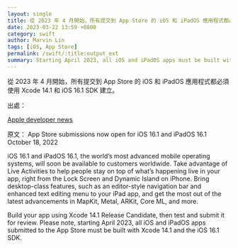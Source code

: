 ```yaml
---
layout: single
title: 從 2023 年 4 月開始，所有提交到 App Store 的 iOS 和 iPadOS 應用程式都必須使用 Xcode 14.1 和 iOS 16.1 SDK 建立。
date: 2023-03-22 13:59 +0800
category: swift
author: Marvin Lin
tags: [iOS, App Store]
permalink: /swift/:title:output_ext
summary: Starting April 2023, all iOS and iPadOS apps must be built with Xcode 14.1 and the iOS 16.1 SDK.
---
```


從 2023 年 4 月開始，所有提交到 App Store 的 iOS 和 iPadOS 應用程式都必須使用 Xcode 14.1 和 iOS 16.1 SDK 建立。

出處：

[Apple developer news](https://developer.apple.com/news/?id=z1erkhzr)

原文：
App Store submissions now open for iOS 16.1 and iPadOS 16.1
October 18, 2022

iOS 16.1 and iPadOS 16.1, the world’s most advanced mobile operating systems, will soon be available to customers worldwide. Take advantage of Live Activities to help people stay on top of what’s happening live in your app, right from the Lock Screen and Dynamic Island on iPhone. Bring desktop-class features, such as an editor-style navigation bar and enhanced text editing menu to your iPad app, and get the most out of the latest advancements in MapKit, Metal, ARKit, Core ML, and more.

Build your app using Xcode 14.1 Release Candidate, then test and submit it for review. Please note, starting April 2023, all iOS and iPadOS apps submitted to the App Store must be built with Xcode 14.1 and the iOS 16.1 SDK.

